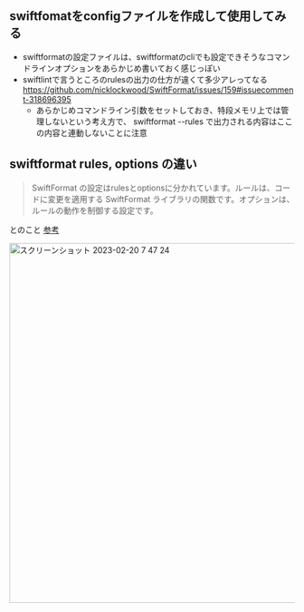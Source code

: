 ## swiftfomatをconfigファイルを作成して使用してみる

- swiftformatの設定ファイルは、swiftformatのcliでも設定できそうなコマンドラインオプションをあらかじめ書いておく感じっぽい
- swiftlintで言うところのrulesの出力の仕方が違くて多少アレってなる https://github.com/nicklockwood/SwiftFormat/issues/159#issuecomment-318696395 
  - あらかじめコマンドライン引数をセットしておき、特段メモリ上では管理しないという考え方で、 swiftformat --rules で出力される内容はここの内容と連動しないことに注意

## swiftformat rules, options の違い

> SwiftFormat の設定はrulesとoptionsに分かれています。ルールは、コードに変更を適用する SwiftFormat ライブラリの関数です。オプションは、ルールの動作を制御する設定です。

とのこと [参考](https://github.com/nicklockwood/SwiftFormat#configuration:~:text=SwiftFormat%20%E3%81%AE%E8%A8%AD%E5%AE%9A%E3%81%AFrules%E3%81%A8options%E3%81%AB%E5%88%86%E3%81%8B%E3%82%8C%E3%81%A6%E3%81%84%E3%81%BE%E3%81%99%E3%80%82%E3%83%AB%E3%83%BC%E3%83%AB%E3%81%AF%E3%80%81%E3%82%B3%E3%83%BC%E3%83%89%E3%81%AB%E5%A4%89%E6%9B%B4%E3%82%92%E9%81%A9%E7%94%A8%E3%81%99%E3%82%8B%20SwiftFormat%20%E3%83%A9%E3%82%A4%E3%83%96%E3%83%A9%E3%83%AA%E3%81%AE%E9%96%A2%E6%95%B0%E3%81%A7%E3%81%99%E3%80%82%E3%82%AA%E3%83%97%E3%82%B7%E3%83%A7%E3%83%B3%E3%81%AF%E3%80%81%E3%83%AB%E3%83%BC%E3%83%AB%E3%81%AE%E5%8B%95%E4%BD%9C%E3%82%92%E5%88%B6%E5%BE%A1%E3%81%99%E3%82%8B%E8%A8%AD%E5%AE%9A%E3%81%A7%E3%81%99%E3%80%82)

<img width="635" alt="スクリーンショット 2023-02-20 7 47 24" src="https://user-images.githubusercontent.com/16571394/219979932-30840e21-7021-4714-baea-423ce47c4933.png">


